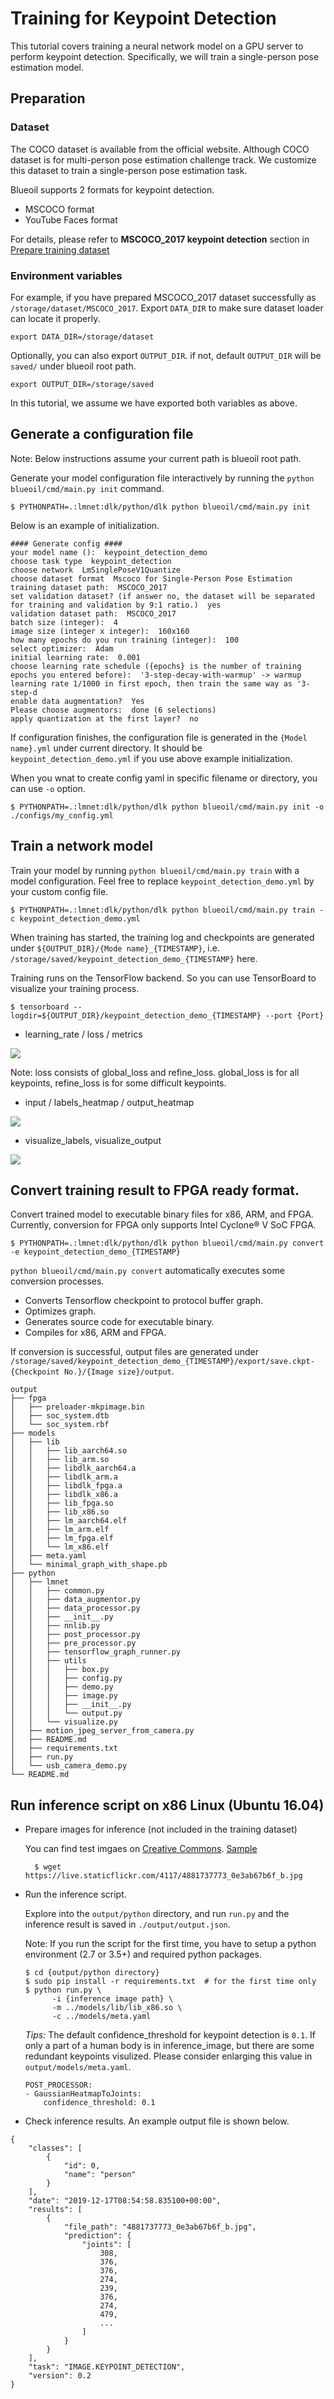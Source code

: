 # Training for Keypoint Detection

This tutorial covers training a neural network model on a GPU server to perform keypoint detection.
Specifically, we will train a single-person pose estimation model.

## Preparation

### Dataset

The COCO dataset is available from the official website.
Although COCO dataset is for multi-person pose estimation challenge track.
We customize this dataset to train a single-person pose estimation task.

Blueoil supports 2 formats for keypoint detection.
- MSCOCO format
- YouTube Faces format

For details, please refer to **MSCOCO_2017 keypoint detection** section in <a href="../usage/dataset.html">Prepare training dataset</a>

### Environment variables

For example, if you have prepared MSCOCO_2017 dataset successfully as `/storage/dataset/MSCOCO_2017`.
Export `DATA_DIR` to make sure dataset loader can locate it properly.

    export DATA_DIR=/storage/dataset

Optionally, you can also export `OUTPUT_DIR`. if not, default 
`OUTPUT_DIR` will be `saved/` under blueoil root path.

    export OUTPUT_DIR=/storage/saved

In this tutorial, we assume we have exported both variables as above.

## Generate a configuration file

Note: Below instructions assume your current path is blueoil root path.

Generate your model configuration file interactively by running the `python blueoil/cmd/main.py init` command.

    $ PYTHONPATH=.:lmnet:dlk/python/dlk python blueoil/cmd/main.py init

Below is an example of initialization.

```
#### Generate config ####
your model name ():  keypoint_detection_demo
choose task type  keypoint_detection
choose network  LmSinglePoseV1Quantize
choose dataset format  Mscoco for Single-Person Pose Estimation
training dataset path:  MSCOCO_2017
set validation dataset? (if answer no, the dataset will be separated for training and validation by 9:1 ratio.)  yes
validation dataset path:  MSCOCO_2017
batch size (integer):  4
image size (integer x integer):  160x160
how many epochs do you run training (integer):  100
select optimizer:  Adam
initial learning rate:  0.001
choose learning rate schedule ({epochs} is the number of training epochs you entered before):  '3-step-decay-with-warmup' -> warmup learning rate 1/1000 in first epoch, then train the same way as '3-step-d
enable data augmentation?  Yes
Please choose augmentors:  done (6 selections)
apply quantization at the first layer?  no
```

If configuration finishes, the configuration file is generated in the `{Model name}.yml` under current directory.
It should be `keypoint_detection_demo.yml` if you use above example initialization.


When you wnat to create config yaml in specific filename or directory, you can use `-o` option.

    $ PYTHONPATH=.:lmnet:dlk/python/dlk python blueoil/cmd/main.py init -o ./configs/my_config.yml

## Train a network model

Train your model by running `python blueoil/cmd/main.py train` with a model configuration.
Feel free to replace `keypoint_detection_demo.yml` by your custom config file.

    $ PYTHONPATH=.:lmnet:dlk/python/dlk python blueoil/cmd/main.py train -c keypoint_detection_demo.yml
    
    

When training has started, the training log and checkpoints are generated under `${OUTPUT_DIR}/{Mode name}_{TIMESTAMP}`,
i.e. `/storage/saved/keypoint_detection_demo_{TIMESTAMP}` here.

Training runs on the TensorFlow backend. So you can use TensorBoard to visualize your training process.

    $ tensorboard --logdir=${OUTPUT_DIR}/keypoint_detection_demo_{TIMESTAMP} --port {Port}

- learning_rate / loss / metrics
<img src="../_static/keypoint_detection_scalar.png">

Note: loss consists of global_loss and refine_loss.
global_loss is for all keypoints, refine_loss is for some difficult keypoints.

- input / labels_heatmap / output_heatmap
<img src="../_static/keypoint_detection_heatmap.png">

- visualize_labels, visualize_output
<img src="../_static/keypoint_detection_visualize.png">


## Convert training result to FPGA ready format.

Convert trained model to executable binary files for x86, ARM, and FPGA.
Currently, conversion for FPGA only supports Intel Cyclone® V SoC FPGA.

    $ PYTHONPATH=.:lmnet:dlk/python/dlk python blueoil/cmd/main.py convert -e keypoint_detection_demo_{TIMESTAMP}

`python blueoil/cmd/main.py convert` automatically executes some conversion processes.
- Converts Tensorflow checkpoint to protocol buffer graph.
- Optimizes graph.
- Generates source code for executable binary.
- Compiles for x86, ARM and FPGA.

If conversion is successful, output files are generated under
`/storage/saved/keypoint_detection_demo_{TIMESTAMP}/export/save.ckpt-{Checkpoint No.}/{Image size}/output`.

```
output
├── fpga
│   ├── preloader-mkpimage.bin
│   ├── soc_system.dtb
│   └── soc_system.rbf
├── models
│   ├── lib
│   │   ├── lib_aarch64.so
│   │   ├── lib_arm.so
│   │   ├── libdlk_aarch64.a
│   │   ├── libdlk_arm.a
│   │   ├── libdlk_fpga.a
│   │   ├── libdlk_x86.a
│   │   ├── lib_fpga.so
│   │   ├── lib_x86.so
│   │   ├── lm_aarch64.elf
│   │   ├── lm_arm.elf
│   │   ├── lm_fpga.elf
│   │   └── lm_x86.elf
│   ├── meta.yaml
│   └── minimal_graph_with_shape.pb
├── python
│   ├── lmnet
│   │   ├── common.py
│   │   ├── data_augmentor.py
│   │   ├── data_processor.py
│   │   ├── __init__.py
│   │   ├── nnlib.py
│   │   ├── post_processor.py
│   │   ├── pre_processor.py
│   │   ├── tensorflow_graph_runner.py
│   │   ├── utils
│   │   │   ├── box.py
│   │   │   ├── config.py
│   │   │   ├── demo.py
│   │   │   ├── image.py
│   │   │   ├── __init__.py
│   │   │   └── output.py
│   │   └── visualize.py
│   ├── motion_jpeg_server_from_camera.py
│   ├── README.md
│   ├── requirements.txt
│   ├── run.py
│   └── usb_camera_demo.py
└── README.md
```

## Run inference script on x86 Linux (Ubuntu 16.04)

- Prepare images for inference (not included in the training dataset)

	You can find test imgaes on [Creative Commons](https://ccsearch.creativecommons.org/).
	[Sample](https://ccsearch.creativecommons.org/photos/1a9d20a0-d061-456d-af11-b8753bd46f47)

		$ wget https://live.staticflickr.com/4117/4881737773_0e3ab67b6f_b.jpg

- Run the inference script.

    Explore into the `output/python` directory, and
    run `run.py` and the inference result is saved in `./output/output.json`.

    Note: If you run the script for the first time, you have to setup a python environment (2.7 or 3.5+) and required python packages.

	```
	$ cd {output/python directory}
	$ sudo pip install -r requirements.txt  # for the first time only
	$ python run.py \
	      -i {inference image path} \
	      -m ../models/lib/lib_x86.so \
	      -c ../models/meta.yaml
	```

	*Tips:* The default confidence_threshold for keypoint detection is `0.1`.
	If only a part of a human body is in inference_image, but there are some redundant keypoints visulized.
	Please consider enlarging this value in `output/models/meta.yaml`.

	```
	POST_PROCESSOR:
    - GaussianHeatmapToJoints:
        confidence_threshold: 0.1
	```

- Check inference results. An example output file is shown below.

```
{
    "classes": [
        {
            "id": 0,
            "name": "person"
        }
    ],
    "date": "2019-12-17T08:54:58.835100+00:00",
    "results": [
        {
            "file_path": "4881737773_0e3ab67b6f_b.jpg",
            "prediction": {
                "joints": [
                    308,
                    376,
                    376,
                    274,
                    239,
                    376,
                    274,
                    479,
                    ...
                ]
            }
        }
    ],
    "task": "IMAGE.KEYPOINT_DETECTION",
    "version": 0.2
}
```
